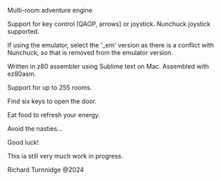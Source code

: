 Multi-room adventure engine

Support for key control (QAOP, arrows) or joystick. Nunchuck joystick supported.

If using the emulator, select the '_em' version as there is a conflict with Nunchuck, so that is removed from the emulator version.

Written in z80 assembler using Sublime text on Mac.
Assembled with ez80asm.

Support for up to 255 rooms.

Find six keys to open the door.

Eat food to refresh your energy.

Avoid the nasties...

Good luck!

This ia still very much work in progress.


Richard Turnnidge @2024
